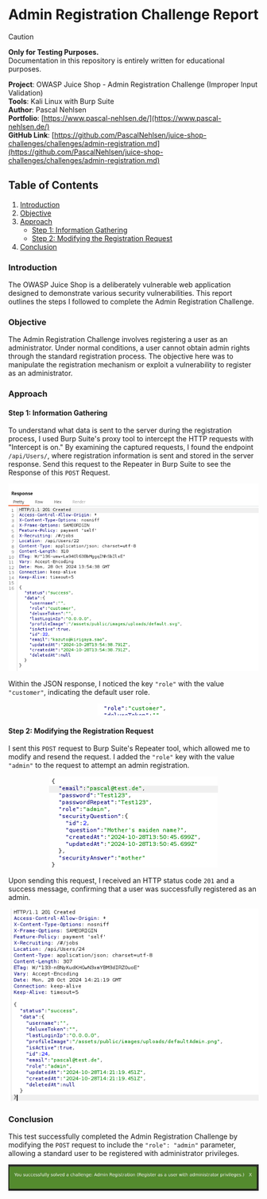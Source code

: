 # Admin Registration Challenge Report

> [!CAUTION]  
> **Only for Testing Purposes.**  
> Documentation in this repository is entirely written for educational purposes.

**Project**: OWASP Juice Shop - Admin Registration Challenge (Improper Input Validation) <br>
**Tools**: Kali Linux with Burp Suite <br>
**Author**: Pascal Nehlsen <br>
**Portfolio**: [https://www.pascal-nehlsen.de/](https://www.pascal-nehlsen.de/) <br>
**GitHub Link**: [https://github.com/PascalNehlsen/juice-shop-challenges/challenges/admin-registration.md](https://github.com/PascalNehlsen/juice-shop-challenges/challenges/admin-registration.md)

## Table of Contents

1. [Introduction](#Introduction)
2. [Objective](#Objective)
3. [Approach](#Approach)
   - [Step 1: Information Gathering](#step-1-information-gathering)
   - [Step 2: Modifying the Registration Request](#step-2-modifying-the-registration-request)
4. [Conclusion](#Conclusion)

### Introduction

The OWASP Juice Shop is a deliberately vulnerable web application designed to demonstrate various security vulnerabilities. This report outlines the steps I followed to complete the Admin Registration Challenge.

### Objective

The Admin Registration Challenge involves registering a user as an administrator. Under normal conditions, a user cannot obtain admin rights through the standard registration process. The objective here was to manipulate the registration mechanism or exploit a vulnerability to register as an administrator.

### Approach

#### Step 1: Information Gathering

To understand what data is sent to the server during the registration process, I used Burp Suite's proxy tool to intercept the HTTP requests with "Intercept is on." By examining the captured requests, I found the endpoint `/api/Users/`, where registration information is sent and stored in the server response. Send this request to the Repeater in Burp Suite to see the Response of this `POST` Request.

<div align="center">

![Information Gathering](/images/admin-registration/information.png)

</div>

Within the JSON response, I noticed the key `"role"` with the value `"customer"`, indicating the default user role.

<div align="center">

![User Role](/images/admin-registration/role.png)

</div>

#### Step 2: Modifying the Registration Request

I sent this `POST` request to Burp Suite's Repeater tool, which allowed me to modify and resend the request. I added the `"role"` key with the value `"admin"` to the request to attempt an admin registration.

<div align="center">

![Post Request](/images/admin-registration/post-request.png)

</div>

Upon sending this request, I received an HTTP status code `201` and a success message, confirming that a user was successfully registered as an admin.

<div align="center">

![Result](/images/admin-registration/result.png)

</div>

### Conclusion

This test successfully completed the Admin Registration Challenge by modifying the `POST` request to include the `"role": "admin"` parameter, allowing a standard user to be registered with administrator privileges.

<div align="center">

![Challenge Accepted](/images/admin-registration/challenge-accept.png)

</div>
